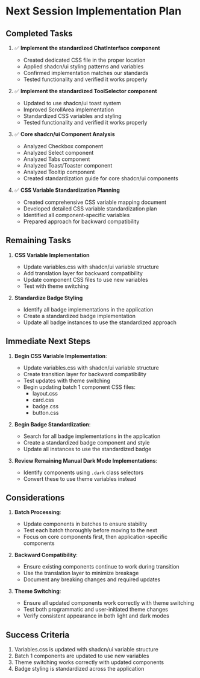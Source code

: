 # Next Session Implementation Plan

## Completed Tasks

1. ✅ **Implement the standardized ChatInterface component**
   - Created dedicated CSS file in the proper location
   - Applied shadcn/ui styling patterns and variables
   - Confirmed implementation matches our standards
   - Tested functionality and verified it works properly

2. ✅ **Implement the standardized ToolSelector component**
   - Updated to use shadcn/ui toast system
   - Improved ScrollArea implementation
   - Standardized CSS variables and styling
   - Tested functionality and verified it works properly

3. ✅ **Core shadcn/ui Component Analysis**
   - Analyzed Checkbox component
   - Analyzed Select component
   - Analyzed Tabs component
   - Analyzed Toast/Toaster component
   - Analyzed Tooltip component
   - Created standardization guide for core shadcn/ui components

4. ✅ **CSS Variable Standardization Planning**
   - Created comprehensive CSS variable mapping document
   - Developed detailed CSS variable standardization plan
   - Identified all component-specific variables
   - Prepared approach for backward compatibility

## Remaining Tasks

1. **CSS Variable Implementation**
   - Update variables.css with shadcn/ui variable structure
   - Add translation layer for backward compatibility
   - Update component CSS files to use new variables
   - Test with theme switching

2. **Standardize Badge Styling**
   - Identify all badge implementations in the application
   - Create a standardized badge implementation
   - Update all badge instances to use the standardized approach

## Immediate Next Steps

1. **Begin CSS Variable Implementation**:
   - Update variables.css with shadcn/ui variable structure
   - Create transition layer for backward compatibility
   - Test updates with theme switching
   - Begin updating batch 1 component CSS files:
     - layout.css
     - card.css
     - badge.css
     - button.css

2. **Begin Badge Standardization**:
   - Search for all badge implementations in the application
   - Create a standardized badge component and style
   - Update all instances to use the standardized badge

3. **Review Remaining Manual Dark Mode Implementations**:
   - Identify components using `.dark` class selectors
   - Convert these to use theme variables instead

## Considerations

1. **Batch Processing**:
   - Update components in batches to ensure stability
   - Test each batch thoroughly before moving to the next
   - Focus on core components first, then application-specific components

2. **Backward Compatibility**:
   - Ensure existing components continue to work during transition
   - Use the translation layer to minimize breakage
   - Document any breaking changes and required updates

3. **Theme Switching**:
   - Ensure all updated components work correctly with theme switching
   - Test both programmatic and user-initiated theme changes
   - Verify consistent appearance in both light and dark modes

## Success Criteria

1. Variables.css is updated with shadcn/ui variable structure
2. Batch 1 components are updated to use new variables
3. Theme switching works correctly with updated components
4. Badge styling is standardized across the application